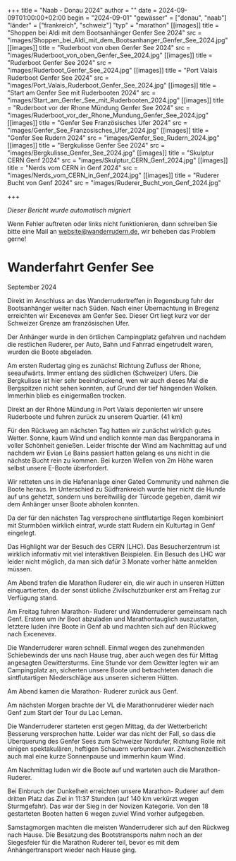 +++
title = "Naab - Donau 2024"
author = ""
date = 2024-09-09T01:00:00+02:00
begin = "2024-09-01"
"gewässer" = ["donau", "naab"]
"länder" = ["frankreich", "schweiz"]
"typ" = "marathon"
[[images]]
title = "Shoppen bei Aldi mit dem Bootsanhänger Genfer See 2024"
src = "images/Shoppen_bei_Aldi_mit_dem_Bootsanhanger_Genfer_See_2024.jpg"
[[images]]
title = "Ruderboot von oben Genfer See 2024"
src = "images/Ruderboot_von_oben_Genfer_See_2024.jpg"
[[images]]
title = "Ruderboot Genfer See 2024"
src = "images/Ruderboot_Genfer_See_2024.jpg"
[[images]]
title = "Port Valais Ruderboot Genfer See 2024"
src = "images/Port_Valais_Ruderboot_Genfer_See_2024.jpg"
[[images]]
title = "Start am Genfer See mit Ruderbooten 2024"
src = "images/Start_am_Genfer_See_mit_Ruderbooten_2024.jpg"
[[images]]
title = "Ruderboot vor der Rhone Mündung Genfer See 2024"
src = "images/Ruderboot_vor_der_Rhone_Mundung_Genfer_See_2024.jpg"
[[images]]
title = "Genfer See Französisches Ufer 2024"
src = "images/Genfer_See_Franzosisches_Ufer_2024.jpg"
[[images]]
title = "Genfer See Rudern 2024"
src = "images/Genfer_See_Rudern_2024.jpg"
[[images]]
title = "Bergkulisse Genfer See 2024"
src = "images/Bergkulisse_Genfer_See_2024.jpg"
[[images]]
title = "Skulptur CERN Genf 2024"
src = "images/Skulptur_CERN_Genf_2024.jpg"
[[images]]
title = "Nerds vom CERN in Genf 2024"
src = "images/Nerds_vom_CERN_in_Genf_2024.jpg"
[[images]]
title = "Ruderer Bucht von Genf 2024"
src = "images/Ruderer_Bucht_von_Genf_2024.jpg"

+++


*Dieser Bericht wurde automatisch migriert*

Wenn Fehler auftreten oder links nicht funktionieren, dann schreiben Sie bitte eine Mail an website@wanderrudern.de, wir beheben das Problem gerne!



# Wanderfahrt Genfer See


September 2024

Direkt im Anschluss an das Wanderrudertreffen in Regensburg fuhr der Bootsanhänger weiter nach Süden. Nach einer Übernachtung in Bregenz erreichten wir Excenevex am Genfer See. Dieser Ort liegt kurz vor der Schweizer Grenze am französischen Ufer.

Der Anhänger wurde in den örtlichen Campingplatz gefahren und nachdem die restlichen Ruderer, per Auto, Bahn und Fahrrad eingetrudelt waren, wurden die Boote abgeladen.

Am ersten Rudertag ging es zunächst Richtung Zufluss der Rhone, seeaufwärts. Immer entlang des südlichen (Schweizer) Ufers. Die Bergkulisse ist hier sehr beeindruckend, wen wir auch dieses Mal die Bergspitzen nicht sehen konnten, auf Grund der tief hängenden Wolken. Immerhin blieb es einigermaßen trocken.

Direkt an der Rhône Mündung in Port Valais deponierten wir unsere Ruderboote und fuhren zurück zu unserem Quartier. (41 km)

Für den Rückweg am nächsten Tag hatten wir zunächst wirklich gutes Wetter. Sonne, kaum Wind und endlich konnte man das Bergpanorama in voller Schönheit genießen. Leider frischte der Wind am Nachmittag auf und nachdem wir Evian Le Bains passiert hatten gelang es uns nicht in die nächste Bucht rein zu kommen. Bei kurzen Wellen von 2m Höhe waren selbst unsere E-Boote überfordert.

Wir retteten uns in die Hafenanlage einer Gated Community und nahmen die Boote heraus. Im Unterschied zu Südfrankreich wurde hier nicht die Hunde auf uns gehetzt, sondern uns bereitwillig der Türcode gegeben, damit wir dem Anhänger unser Boote abholen konnten.

Da der für den nächsten Tag versprochene sintflutartige Regen kombiniert mit Sturmböen wirklich eintraf, wurde statt Rudern ein Kulturtag in Genf eingelegt.

Das Highlight war der Besuch des CERN (LHC). Das Besucherzentrum ist wirklich informativ mit viel interaktiven Beispielen. Ein Besuch des LHC war leider nicht möglich, da man sich dafür 3 Monate vorher hätte anmelden müssen.

Am Abend trafen die Marathon Ruderer ein, die wir auch in unseren Hütten einquartierten, da der sonst übliche Zivilschutzbunker erst am Freitag zur Verfügung stand.

Am Freitag fuhren Marathon- Ruderer und Wanderruderer gemeinsam nach Genf. Erstere um ihr Boot abzuladen und Marathontauglich auszustatten, letztere luden ihre Boote in Genf ab und machten sich auf den Rückweg nach Excenevex.

Die Wanderruderer waren schnell. Einmal wegen des zunehmenden Schiebewinds der uns nach Hause trug, aber auch wegen des für Mittag angesagten Gewittersturms. Eine Stunde vor dem Gewitter legten wir am Campingplatz an, sicherten unsere Boote und betrachteten danach die sintflutartigen Niederschläge aus unseren sicheren Hütten.

Am Abend kamen die Marathon- Ruderer zurück aus Genf.

Am nächsten Morgen brachte der VL die Marathonruderer wieder nach Genf zum Start der Tour du Lac Leman.

Die Wanderruderer starteten erst gegen Mittag, da der Wetterbericht Besserung versprochen hatte. Leider war das nicht der Fall, so dass die Überquerung des Genfer Sees zum Schweizer Nordufer, Richtung Rolle mit einigen spektakulären, heftigen Schauern verbunden war. Zwischenzeitlich auch mal eine kurze Sonnenpause und immerhin kaum Wind.

Am Nachmittag luden wir die Boote auf und warteten auch die Marathon-Ruderer.

Bei Einbruch der Dunkelheit erreichten unsere Marathon- Ruderer auf dem dritten Platz das Ziel in 11:37 Stunden (auf 140 km verkürzt wegen Sturmgefahr). Das war der Sieg in der Novizen Kategorie. Von den 18 gestarteten Booten hatten 6 wegen zuviel Wind vorher aufgegeben.

Samstagmorgen machten die meisten Wanderruderer sich auf den Rückweg nach Hause. Die Besatzung des Bootstransports nahm noch an der Siegesfeier für die Marathon Ruderer teil, bevor es mit dem Anhängertransport wieder nach Hause ging.